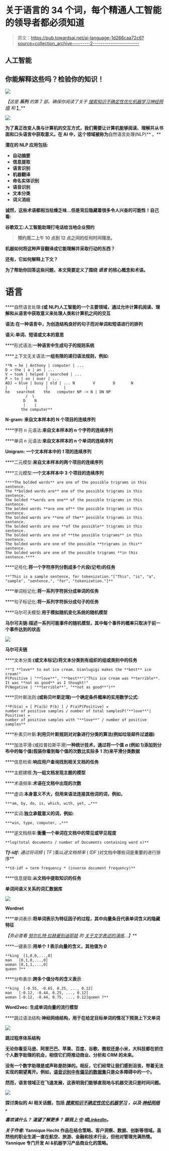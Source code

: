 # 关于语言的 34 个词，每个精通人工智能的领导者都必须知道

> 原文：<https://pub.towardsai.net/ai-language-1d266caa72c6?source=collection_archive---------2----------------------->

## 人工智能

## 你能解释这些吗？检验你的知识！

![](img/b74191884da4b996968f575c0e40aeba.png)

*【这是* ***系列*** *的第 7 部。确保你阅读了关于* [*搜索*](https://medium.com/towards-artificial-intelligence/ai-search-e0cb610237f6)[*知识*](https://medium.com/towards-artificial-intelligence/ai-knowledge-1020a00eb45d)[*不确定性*](https://medium.com/towards-artificial-intelligence/ai-uncertainty-4ac6810899ac)[*优化*](https://medium.com/towards-artificial-intelligence/ai-optimization-b8735dc09448)*[*机器学习*](https://medium.com/towards-artificial-intelligence/ai-learning-2eaea82ee6d)*[*神经网络*](https://medium.com/towards-artificial-intelligence/26-words-about-neural-networks-every-ai-neural-networks-1085bd972fd5) *和* [】](https://medium.com/towards-artificial-intelligence/ai-learning-2eaea82ee6d)**

**![](img/292b8dfe40e702f4f0437b48bc55594f.png)**

**为了真正改变人类与计算机的交互方式，我们需要让计算机能够阅读、理解并从书面和口头语言中获取意义。在 AI 中，这个领域被称为**自然语言处理(NLP)** 。**

****潜在的** **NLP 应用包括:****

*   **自动摘要**
*   **信息提取**
*   **语言识别**
*   **机器翻译**
*   **命名实体识别**
*   **语音识别**
*   **文本分类**
*   **词义消歧**

**诚然，这些术语都相当枯燥乏味...但是背后隐藏着很多令人兴奋的可能性！自己看:**

**谷歌双工:人工智能助理打电话给当地企业预约**

> **预约周二上午 10 点到 12 点之间的任何时间理发。**

**机器如何将这种声音翻译成它能理解并采取行动的东西？**

**还有，它如何解释上下文？**

**为了帮助你回答这些问题，本文简要定义了围绕 ***语言*** 的核心概念和术语。**

# **语言**

****自然语言处理:**(或 NLP)人工智能的一个主要领域，通过允许计算机阅读、理解和从语言中获取意义来处理人类和计算机之间的交互**

**语法:在一种语言中，为创造结构良好的句子而对单词和短语进行的排列**

**语义:单词、短语或文本的意思**

****形式语法:**一种语言中生成句子的规则系统**

****上下文无关语法:**一组有限的递归语法规则，例如:**

```
**N → he | Anthony | computer | ... 
D → the | a | an | ...
V → took | helped | searched | ...
P → to | on | over | ...
ADJ → blue | busy | old | ... N        V        D       N
|        |        |       |
he   searched    the   computer NP -> N | DN NP
         /  \
        D    N
        |    |
       the computer**
```

****N-gram:** 来自文本样本的 N 个项目的连续序列**

****字符 n 元语法:**来自文本样本的 n 个字符的连续序列**

****单词 n 元语法:**来自文本样本的 n 个单词的连续序列**

****Unigram:** 一个文本样本中的 *1* 项的连续序列**

****二元模型:**来自文本样本的两个项目的连续序列**

****三元模型:**一个文本样本中 3 个项目的连续序列**

```
****The bolded words** are one of the possible trigrams in this sentence.
The **bolded words are** one of the possible trigrams in this sentence.
The bolded **words are one** of the possible trigrams in this sentence.
The bolded words **are one of** the possible trigrams in this sentence.
The bolded words are **one of the** possible trigrams in this sentence.
The bolded words are one **of the possible** trigrams in this sentence.
The bolded words are one of **the possible trigrams** in this sentence.
The bolded words are one of the possible **trigrams in this** sentence.
The bolded words are one of the possible trigrams **in this sentence.****
```

****记号化:**将一个字符序列分割成多个片段(记号)的任务**

```
**"This is a sample sentence, for tokenization."["This", "is", "a", "sample", "sentence,", "for", "tokenization."]**
```

****单词标记化:**将一系列字符拆分成单词的任务**

****句子标记化:**将一系列字符拆分成句子的任务**

****马尔可夫模型:**用于模拟随机变化系统的随机模型**

****马尔可夫链**:描述一系列可能事件的随机模型，其中每个事件的概率只取决于前一个事件达到的状态**

**![](img/4acc2046b2bc4d41e75a81124cfe83e1.png)**

**马尔可夫链**

****文本分类:**(或文本标记)将文本分类到有组织的组或类别中的任务**

```
**"I **love** to eat ice cream. Gianlugigi makes the **best** ice cream!"
P(Positive | "**love**", "**best**")"This ice cream was **terrible**. It was **not as good** as I thought!"
P(Negative | "**terrible**", "**not as good**")**
```

****贝叶斯法则:**(或称贝叶斯定理)一个确定条件概率的实用数学公式:**

```
**P(b|a) = [ P(a|b) P(b) ] / P(a)P(Positive) = 
number of positive samples / number of total samplesP("**love**"| Positive) = 
number of positive samples with "**love**" / number of positive samples**
```

****朴素贝叶斯:**利用贝叶斯规则对对象进行分类的算法(例如垃圾邮件过滤器)**

****加法平滑:(或拉普拉斯平滑)**一种统计技术，通过将一个值 *α* (例如 1)添加到分布中的每个值(假装你看到每个值的次数比实际多 1 次)来平滑分类数据**

****信息检索:**响应用户查询找到相关文档的任务**

****主题建模:**为一组文档发现主题的模型**

****术语频率:**术语在文档中出现的次数**

****虚词:**本身意义不大，但用来语法连接其他词的词，例如，**

```
***am, by, do, is, which, with, yet, …***
```

****实词:**独立承载意义的词，例如:**

```
***win, type, computer, …***
```

****逆文档频率:**衡量一个单词在文档中的常见或罕见程度**

```
**log(total documents / number of Documents containing word x)**
```

****Tf-idf:** 通过将*词频* ( *TF* )乘以*逆文档频率* ( *IDF* )对文档中哪些词是重要的进行排序**

```
**td-idf = term frequency * (inverse document frequency)**
```

****信息提取:**从文档中提取知识的任务**

**单词间语义关系的词汇数据库**

**![](img/c31defac541b2a481a2047f4431da21f.png)**

**Wordnet**

****单词表示:**将单词表示为特征因子的过程，其中向量条目代表单词含义的隐藏特征**

***【务必查看* [*努尔扎特·拉赫曼别迪耶娃*](https://medium.com/u/84da7a70e49d?source=post_page-----1d266caa72c6--------------------------------) *的* [*关于文字表述的演练*](https://towardsdatascience.com/word-representation-in-natural-language-processing-part-i-e4cd54fed3d4)*…】***

****一键表示:**用单个 *1* 表示向量的含义，其他值为 *0***

```
**king  [1,0,0,...,0]
man   [0,1,0,...,0]
woman [0,1,1,...,0]
queen ?**
```

****分布表示:**跨多个值分布的含义表示**

```
**king  [-0.55, -0.65, 0.25, ..., 0.12]
man   [-0.12, -0.44, 0.25, ..., 0.12]
woman [-0.12, -0.44, 0.75, ..., 0.12]queen ?**
```

****Word2vec:** 生成单词向量的流行模型**

****跳过语法结构:**神经网络结构，用于在给定目标单词的情况下预测上下文单词**

**![](img/582695a1e9acd65cf952fb2427f42d93.png)**

**跳过程序体系结构**

**无论你看亚马逊、阿里巴巴、苹果、百度、谷歌、微软还是小米，大科技都在抓住个人数字助理的机会，相信它们将推动商业、分析和 CRM 的未来。**

**没有一个数字助理是或声称是防弹的。相反，它们经常让我们感到沮丧，带着无法实现的期望离开。例如，[语音识别中有偏见的数据集](https://hbr.org/2019/05/voice-recognition-still-has-significant-race-and-gender-biases)只是众多障碍中的一个。**

**然而，语言领域正在飞速发展，这表明我们能够直观地与机器交流只是时间问题。**

**![](img/292b8dfe40e702f4f0437b48bc55594f.png)**

**探讨类似的 AI 相关话题，包括 [*搜索*](https://medium.com/towards-artificial-intelligence/ai-search-e0cb610237f6)[*知识*](https://medium.com/towards-artificial-intelligence/ai-knowledge-1020a00eb45d)[*不确定性*](https://medium.com/towards-artificial-intelligence/ai-uncertainty-4ac6810899ac)*[*优化*](https://medium.com/towards-artificial-intelligence/ai-optimization-b8735dc09448)[*机器学习*](https://medium.com/towards-artificial-intelligence/ai-learning-2eaea82ee6d) *，以及* [*神经网络*](https://medium.com/towards-artificial-intelligence/26-words-about-neural-networks-every-ai-neural-networks-1085bd972fd5) 。***

*****喜欢读什么？*** ***渴望了解更多？*** *跟我上* [*中*](https://medium.com/@yannique) *或*[*LinkedIn*](https://www.linkedin.com/in/yannique/)*。***

*****关于作者:*** Yannique Hecht 作品在结合策略、客户洞察、数据、创新等领域。虽然他的职业生涯一直在航空、旅游、金融和技术行业，但他对管理充满热情。Yannique 专门开发 AI &机器学习产品商业化的策略。**